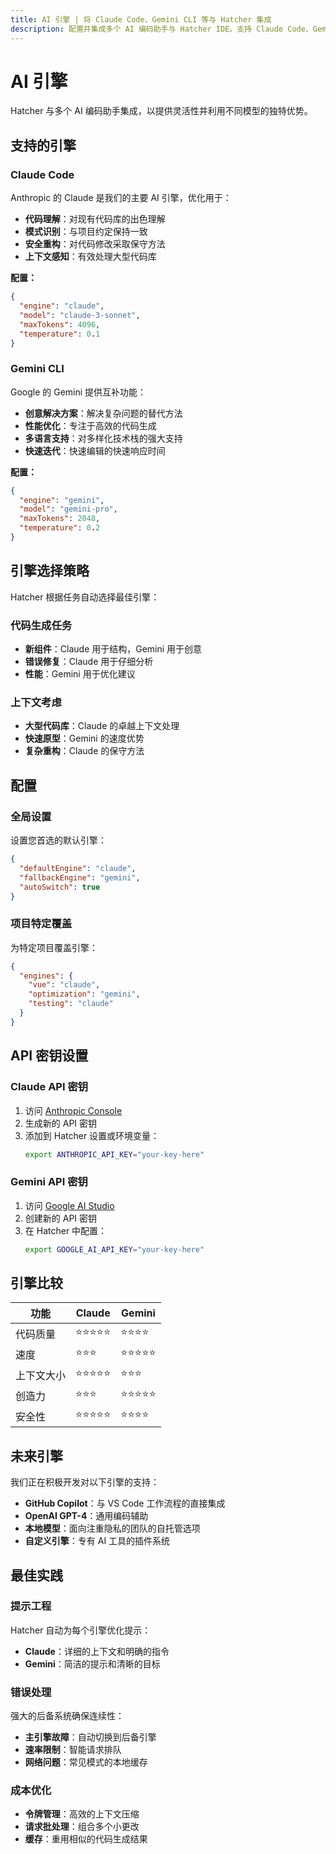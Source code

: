 ```yaml
---
title: AI 引擎 | 将 Claude Code、Gemini CLI 等与 Hatcher 集成
description: 配置并集成多个 AI 编码助手与 Hatcher IDE。支持 Claude Code、Gemini CLI 和其他 AI 引擎，实现灵活、强大的开发工作流程。
---
```


# AI 引擎

Hatcher 与多个 AI 编码助手集成，以提供灵活性并利用不同模型的独特优势。

## 支持的引擎

### Claude Code

Anthropic 的 Claude 是我们的主要 AI 引擎，优化用于：

- **代码理解**：对现有代码库的出色理解
- **模式识别**：与项目约定保持一致
- **安全重构**：对代码修改采取保守方法
- **上下文感知**：有效处理大型代码库

**配置：**

```json
{
  "engine": "claude",
  "model": "claude-3-sonnet",
  "maxTokens": 4096,
  "temperature": 0.1
}
```

### Gemini CLI

Google 的 Gemini 提供互补功能：

- **创意解决方案**：解决复杂问题的替代方法
- **性能优化**：专注于高效的代码生成
- **多语言支持**：对多样化技术栈的强大支持
- **快速迭代**：快速编辑的快速响应时间

**配置：**

```json
{
  "engine": "gemini",
  "model": "gemini-pro",
  "maxTokens": 2048,
  "temperature": 0.2
}
```

## 引擎选择策略

Hatcher 根据任务自动选择最佳引擎：

### 代码生成任务

- **新组件**：Claude 用于结构，Gemini 用于创意
- **错误修复**：Claude 用于仔细分析
- **性能**：Gemini 用于优化建议

### 上下文考虑

- **大型代码库**：Claude 的卓越上下文处理
- **快速原型**：Gemini 的速度优势
- **复杂重构**：Claude 的保守方法

## 配置

### 全局设置

设置您首选的默认引擎：

```json
{
  "defaultEngine": "claude",
  "fallbackEngine": "gemini",
  "autoSwitch": true
}
```

### 项目特定覆盖

为特定项目覆盖引擎：

```json
{
  "engines": {
    "vue": "claude",
    "optimization": "gemini",
    "testing": "claude"
  }
}
```

## API 密钥设置

### Claude API 密钥

1. 访问 [Anthropic Console](https://console.anthropic.com)
2. 生成新的 API 密钥
3. 添加到 Hatcher 设置或环境变量：
   ```bash
   export ANTHROPIC_API_KEY="your-key-here"
   ```

### Gemini API 密钥

1. 访问 [Google AI Studio](https://aistudio.google.com)
2. 创建新的 API 密钥
3. 在 Hatcher 中配置：
   ```bash
   export GOOGLE_AI_API_KEY="your-key-here"
   ```

## 引擎比较

| 功能     | Claude     | Gemini     |
| -------- | ---------- | ---------- |
| 代码质量 | ⭐⭐⭐⭐⭐ | ⭐⭐⭐⭐   |
| 速度     | ⭐⭐⭐     | ⭐⭐⭐⭐⭐ |
| 上下文大小 | ⭐⭐⭐⭐⭐ | ⭐⭐⭐     |
| 创造力   | ⭐⭐⭐     | ⭐⭐⭐⭐⭐ |
| 安全性   | ⭐⭐⭐⭐⭐ | ⭐⭐⭐⭐   |

## 未来引擎

我们正在积极开发对以下引擎的支持：

- **GitHub Copilot**：与 VS Code 工作流程的直接集成
- **OpenAI GPT-4**：通用编码辅助
- **本地模型**：面向注重隐私的团队的自托管选项
- **自定义引擎**：专有 AI 工具的插件系统

## 最佳实践

### 提示工程

Hatcher 自动为每个引擎优化提示：

- **Claude**：详细的上下文和明确的指令
- **Gemini**：简洁的提示和清晰的目标

### 错误处理

强大的后备系统确保连续性：

- **主引擎故障**：自动切换到后备引擎
- **速率限制**：智能请求排队
- **网络问题**：常见模式的本地缓存

### 成本优化

- **令牌管理**：高效的上下文压缩
- **请求批处理**：组合多个小更改
- **缓存**：重用相似的代码生成结果
